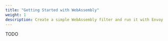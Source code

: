 ```yaml
---
title: "Getting Started with WebAssembly"
weight: 1
description: Create a simple WebAssembly filter and run it with Envoy
---
```


TODO
